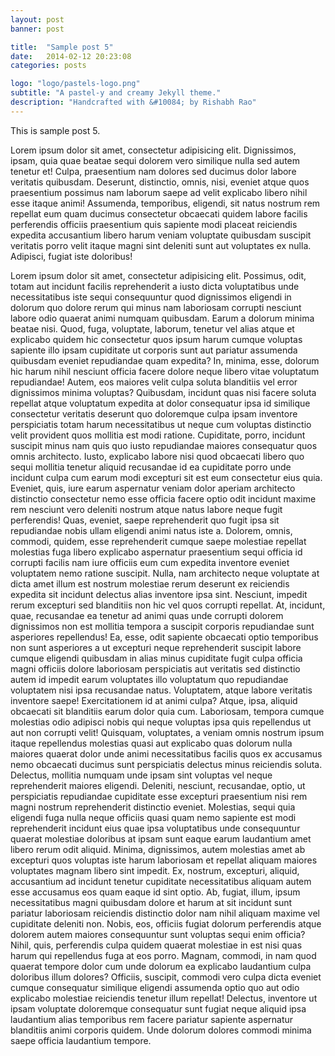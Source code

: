 ```yaml
---
layout: post
banner: post

title:  "Sample post 5"
date:   2014-02-12 20:23:08
categories: posts

logo: "logo/pastels-logo.png"
subtitle: "A pastel-y and creamy Jekyll theme."
description: "Handcrafted with &#10084; by Rishabh Rao"
---
```


This is sample post 5.

Lorem ipsum dolor sit amet, consectetur adipisicing elit. Dignissimos, ipsam, quia quae beatae sequi dolorem vero similique nulla sed autem tenetur et! Culpa, praesentium nam dolores sed ducimus dolor labore veritatis quibusdam. Deserunt, distinctio, omnis, nisi, eveniet atque quos praesentium possimus nam laborum saepe ad velit explicabo libero nihil esse itaque animi! Assumenda, temporibus, eligendi, sit natus nostrum rem repellat eum quam ducimus consectetur obcaecati quidem labore facilis perferendis officiis praesentium quis sapiente modi placeat reiciendis expedita accusantium libero harum veniam voluptate quibusdam suscipit veritatis porro velit itaque magni sint deleniti sunt aut voluptates ex nulla. Adipisci, fugiat iste doloribus!

Lorem ipsum dolor sit amet, consectetur adipisicing elit. Possimus, odit, totam aut incidunt facilis reprehenderit a iusto dicta voluptatibus unde necessitatibus iste sequi consequuntur quod dignissimos eligendi in dolorum quo dolore rerum qui minus nam laboriosam corrupti nesciunt labore odio quaerat animi numquam quibusdam. Earum a dolorum minima beatae nisi. Quod, fuga, voluptate, laborum, tenetur vel alias atque et explicabo quidem hic consectetur quos ipsum harum cumque voluptas sapiente illo ipsam cupiditate ut corporis sunt aut pariatur assumenda quibusdam eveniet repudiandae quam expedita? In, minima, esse, dolorum hic harum nihil nesciunt officia facere dolore neque libero vitae voluptatum repudiandae! Autem, eos maiores velit culpa soluta blanditiis vel error dignissimos minima voluptas? Quibusdam, incidunt quas nisi facere soluta repellat atque voluptatum expedita at dolor consequatur ipsa id similique consectetur veritatis deserunt quo doloremque culpa ipsam inventore perspiciatis totam harum necessitatibus ut neque cum voluptas distinctio velit provident quos mollitia est modi ratione. Cupiditate, porro, incidunt suscipit minus nam quis quo iusto repudiandae maiores consequatur quos omnis architecto. Iusto, explicabo labore nisi quod obcaecati libero quo sequi mollitia tenetur aliquid recusandae id ea cupiditate porro unde incidunt culpa cum earum modi excepturi sit est eum consectetur eius quia. Eveniet, quis, iure earum aspernatur veniam dolor aperiam architecto distinctio consectetur nemo esse officia facere optio odit incidunt maxime rem nesciunt vero deleniti nostrum atque natus labore neque fugit perferendis! Quas, eveniet, saepe reprehenderit quo fugit ipsa sit repudiandae nobis ullam eligendi animi natus iste a. Dolorem, omnis, commodi, quidem, esse reprehenderit cumque saepe molestiae repellat molestias fuga libero explicabo aspernatur praesentium sequi officia id corrupti facilis nam iure officiis eum cum expedita inventore eveniet voluptatem nemo ratione suscipit. Nulla, nam architecto neque voluptate at dicta amet illum est nostrum molestiae rerum deserunt ex reiciendis expedita sit incidunt delectus alias inventore ipsa sint. Nesciunt, impedit rerum excepturi sed blanditiis non hic vel quos corrupti repellat. At, incidunt, quae, recusandae ea tenetur ad animi quas unde corrupti dolorem dignissimos non est mollitia tempora a suscipit corporis repudiandae sunt asperiores repellendus! Ea, esse, odit sapiente obcaecati optio temporibus non sunt asperiores a ut excepturi neque reprehenderit suscipit labore cumque eligendi quibusdam in alias minus cupiditate fugit culpa officia magni officiis dolore laboriosam perspiciatis aut veritatis sed distinctio autem id impedit earum voluptates illo voluptatum quo repudiandae voluptatem nisi ipsa recusandae natus. Voluptatem, atque labore veritatis inventore saepe! Exercitationem id at animi culpa? Atque, ipsa, aliquid obcaecati sit blanditiis earum dolor quia cum. Laboriosam, tempora cumque molestias odio adipisci nobis qui neque voluptas ipsa quis repellendus ut aut non corrupti velit! Quisquam, voluptates, a veniam omnis nostrum ipsum itaque repellendus molestias quasi aut explicabo quas dolorum nulla maiores quaerat dolor unde animi necessitatibus facilis quos ex accusamus nemo obcaecati ducimus sunt perspiciatis delectus minus reiciendis soluta. Delectus, mollitia numquam unde ipsam sint voluptas vel neque reprehenderit maiores eligendi. Deleniti, nesciunt, recusandae, optio, ut perspiciatis repudiandae cupiditate esse excepturi praesentium nisi rem magni nostrum reprehenderit distinctio eveniet. Molestias, sequi quia eligendi fuga nulla neque officiis quasi quam nemo sapiente est modi reprehenderit incidunt eius quae ipsa voluptatibus unde consequuntur quaerat molestiae doloribus at ipsam sunt eaque earum laudantium amet libero rerum odit aliquid. Minima, dignissimos, autem molestias amet ab excepturi quos voluptas iste harum laboriosam et repellat aliquam maiores voluptates magnam libero sint impedit. Ex, nostrum, excepturi, aliquid, accusantium ad incidunt tenetur cupiditate necessitatibus aliquam autem esse accusamus eos quam eaque id sint optio. Ab, fugiat, illum, ipsum necessitatibus magni quibusdam dolore et harum at sit incidunt sunt pariatur laboriosam reiciendis distinctio dolor nam nihil aliquam maxime vel cupiditate deleniti non. Nobis, eos, officiis fugiat dolorum perferendis atque dolorem autem maiores consequuntur sunt voluptas sequi enim officia? Nihil, quis, perferendis culpa quidem quaerat molestiae in est nisi quas harum qui repellendus fuga at eos porro. Magnam, commodi, in nam quod quaerat tempore dolor cum unde dolorum ea explicabo laudantium culpa doloribus illum dolores? Officiis, suscipit, commodi vero culpa dicta eveniet cumque consequatur similique eligendi assumenda optio quo aut odio explicabo molestiae reiciendis tenetur illum repellat! Delectus, inventore ut ipsam voluptate doloremque consequatur sunt fugiat neque aliquid ipsa laudantium alias temporibus rem facere pariatur sapiente aspernatur blanditiis animi corporis quidem. Unde dolorum dolores commodi minima saepe officia laudantium tempore.
